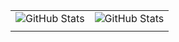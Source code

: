 | | |
| - | - |
| ![GitHub Stats](https://github-readme-stats.vercel.app/api?username=serusko&theme=default&show_icons=true&hide_border=true&count_private=true) | ![GitHub Stats](https://github-readme-stats.vercel.app/api/top-langs/?username=serusko&theme=default&show_icons=true&hide_border=true&layout=compact) |
| | |
